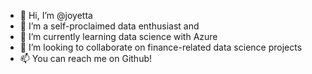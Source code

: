 - 👋 Hi, I’m @joyetta
- 👀 I’m a self-proclaimed data enthusiast and 
- 🌱 I’m currently learning data science with Azure
- 💞️ I’m looking to collaborate on finance-related data science projects
- 📫 You can reach me on Github!

<!---
joyetta/joyetta is a ✨ special ✨ repository because its `README.md` (this file) appears on your GitHub profile.
You can click the Preview link to take a look at your changes.
--->
